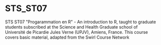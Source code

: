 # STS_ST07
STS ST07 "Progarammation en R" - An introduction to R, taught to graduate students subscribed at the Science and Health Graduate school of Université de Picardie Jules Verne (UPJV), Amiens, France. This course covers basic material, adapted from the Swirl Course Network
